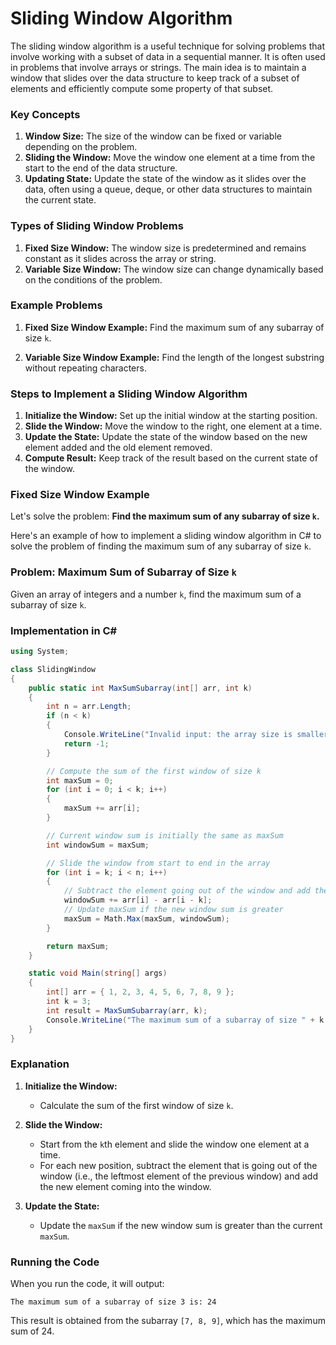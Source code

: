 # Sliding Window Algorithm

The sliding window algorithm is a useful technique for solving problems that involve working with a subset of data in a sequential manner. It is often used in problems that involve arrays or strings. The main idea is to maintain a window that slides over the data structure to keep track of a subset of elements and efficiently compute some property of that subset.

### Key Concepts

1. **Window Size:** The size of the window can be fixed or variable depending on the problem. 
2. **Sliding the Window:** Move the window one element at a time from the start to the end of the data structure.
3. **Updating State:** Update the state of the window as it slides over the data, often using a queue, deque, or other data structures to maintain the current state.

### Types of Sliding Window Problems

1. **Fixed Size Window:** The window size is predetermined and remains constant as it slides across the array or string.
2. **Variable Size Window:** The window size can change dynamically based on the conditions of the problem.

### Example Problems

1. **Fixed Size Window Example:** Find the maximum sum of any subarray of size `k`.

2. **Variable Size Window Example:** Find the length of the longest substring without repeating characters.

### Steps to Implement a Sliding Window Algorithm

1. **Initialize the Window:** Set up the initial window at the starting position.
2. **Slide the Window:** Move the window to the right, one element at a time.
3. **Update the State:** Update the state of the window based on the new element added and the old element removed.
4. **Compute Result:** Keep track of the result based on the current state of the window.

### Fixed Size Window Example

Let's solve the problem: **Find the maximum sum of any subarray of size `k`.**

Here's an example of how to implement a sliding window algorithm in C# to solve the problem of finding the maximum sum of any subarray of size `k`.

### Problem: Maximum Sum of Subarray of Size `k`

Given an array of integers and a number `k`, find the maximum sum of a subarray of size `k`.

### Implementation in C#

```csharp
using System;

class SlidingWindow
{
    public static int MaxSumSubarray(int[] arr, int k)
    {
        int n = arr.Length;
        if (n < k)
        {
            Console.WriteLine("Invalid input: the array size is smaller than the subarray size.");
            return -1;
        }

        // Compute the sum of the first window of size k
        int maxSum = 0;
        for (int i = 0; i < k; i++)
        {
            maxSum += arr[i];
        }

        // Current window sum is initially the same as maxSum
        int windowSum = maxSum;

        // Slide the window from start to end in the array
        for (int i = k; i < n; i++)
        {
            // Subtract the element going out of the window and add the new element
            windowSum += arr[i] - arr[i - k];
            // Update maxSum if the new window sum is greater
            maxSum = Math.Max(maxSum, windowSum);
        }

        return maxSum;
    }

    static void Main(string[] args)
    {
        int[] arr = { 1, 2, 3, 4, 5, 6, 7, 8, 9 };
        int k = 3;
        int result = MaxSumSubarray(arr, k);
        Console.WriteLine("The maximum sum of a subarray of size " + k + " is: " + result);
    }
}
```

### Explanation

1. **Initialize the Window:**
   - Calculate the sum of the first window of size `k`.

2. **Slide the Window:**
   - Start from the `k`th element and slide the window one element at a time.
   - For each new position, subtract the element that is going out of the window (i.e., the leftmost element of the previous window) and add the new element coming into the window.

3. **Update the State:**
   - Update the `maxSum` if the new window sum is greater than the current `maxSum`.

### Running the Code

When you run the code, it will output:
```
The maximum sum of a subarray of size 3 is: 24
```

This result is obtained from the subarray `[7, 8, 9]`, which has the maximum sum of 24.